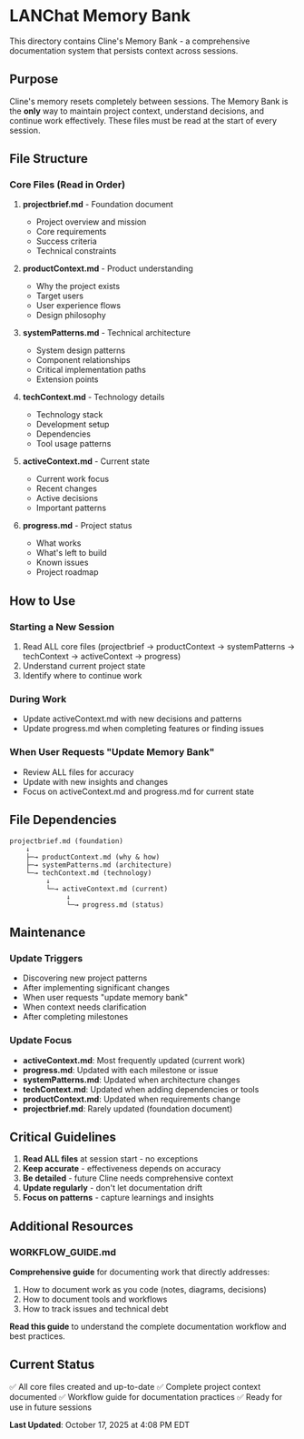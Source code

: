 # LANChat Memory Bank

This directory contains Cline's Memory Bank - a comprehensive documentation system that persists context across sessions.

## Purpose

Cline's memory resets completely between sessions. The Memory Bank is the **only** way to maintain project context, understand decisions, and continue work effectively. These files must be read at the start of every session.

## File Structure

### Core Files (Read in Order)

1. **projectbrief.md** - Foundation document
   - Project overview and mission
   - Core requirements
   - Success criteria
   - Technical constraints

2. **productContext.md** - Product understanding
   - Why the project exists
   - Target users
   - User experience flows
   - Design philosophy

3. **systemPatterns.md** - Technical architecture
   - System design patterns
   - Component relationships
   - Critical implementation paths
   - Extension points

4. **techContext.md** - Technology details
   - Technology stack
   - Development setup
   - Dependencies
   - Tool usage patterns

5. **activeContext.md** - Current state
   - Current work focus
   - Recent changes
   - Active decisions
   - Important patterns

6. **progress.md** - Project status
   - What works
   - What's left to build
   - Known issues
   - Project roadmap

## How to Use

### Starting a New Session
1. Read ALL core files (projectbrief → productContext → systemPatterns → techContext → activeContext → progress)
2. Understand current project state
3. Identify where to continue work

### During Work
- Update activeContext.md with new decisions and patterns
- Update progress.md when completing features or finding issues

### When User Requests "Update Memory Bank"
- Review ALL files for accuracy
- Update with new insights and changes
- Focus on activeContext.md and progress.md for current state

## File Dependencies

```
projectbrief.md (foundation)
    ↓
    ├─→ productContext.md (why & how)
    ├─→ systemPatterns.md (architecture)
    └─→ techContext.md (technology)
         ↓
         └─→ activeContext.md (current)
              ↓
              └─→ progress.md (status)
```

## Maintenance

### Update Triggers
- Discovering new project patterns
- After implementing significant changes
- When user requests "update memory bank"
- When context needs clarification
- After completing milestones

### Update Focus
- **activeContext.md**: Most frequently updated (current work)
- **progress.md**: Updated with each milestone or issue
- **systemPatterns.md**: Updated when architecture changes
- **techContext.md**: Updated when adding dependencies or tools
- **productContext.md**: Updated when requirements change
- **projectbrief.md**: Rarely updated (foundation document)

## Critical Guidelines

1. **Read ALL files** at session start - no exceptions
2. **Keep accurate** - effectiveness depends on accuracy
3. **Be detailed** - future Cline needs comprehensive context
4. **Update regularly** - don't let documentation drift
5. **Focus on patterns** - capture learnings and insights

## Additional Resources

### WORKFLOW_GUIDE.md
**Comprehensive guide** for documenting work that directly addresses:
1. How to document work as you code (notes, diagrams, decisions)
2. How to document tools and workflows
3. How to track issues and technical debt

**Read this guide** to understand the complete documentation workflow and best practices.

## Current Status

✅ All core files created and up-to-date
✅ Complete project context documented
✅ Workflow guide for documentation practices
✅ Ready for use in future sessions

**Last Updated**: October 17, 2025 at 4:08 PM EDT
